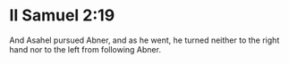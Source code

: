 # II Samuel 2:19

And Asahel pursued Abner, and as he went, he turned neither to the right hand nor to the left from following Abner.
